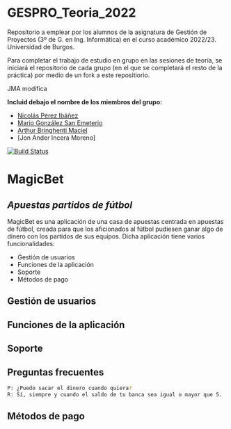 # GESPRO_Teoria_2022
Repositorio a emplear por los alumnos de la asignatura de Gestión de Proyectos (3º de G. en Ing. Informática) en el curso académico 2022/23. Universidad de Burgos.

Para completar el trabajo de estudio en grupo en las sesiones de teoría, se iniciará el repositorio de cada grupo (en el que se completará el resto de la práctica) por medio de un fork a este repositiorio.


JMA modifica

**Incluid debajo el nombre de los miembros del grupo:**
- [Nicolás Pérez Ibáñez](https://github.com/Nicop17) 
- [Mario González San Emeterio](https://github.com/MaarioGlezz)
- [Arthur Bringhenti Maciel](https://github.com/Arrcturus)
- [Jon Ander Incera Moreno]

[![Build Status]()]()

# MagicBet

## _Apuestas partidos de fútbol_

MagicBet es una aplicación de una casa de apuestas centrada en apuestas de fútbol,
creada para que los aficionados al fútbol pudiesen ganar algo de dinero con los partidos de sus equipos. 
Dicha aplicación tiene varios funcionalidades:

- Gestión de usuarios
- Funciones de la aplicación
- Soporte
- Métodos de pago

## Gestión de usuarios

## Funciones de la aplicación

## Soporte

## Preguntas frecuentes

```sh
P: ¿Puedo sacar el dinero cuando quiera?
R: Sí, siempre y cuando el saldo de tu banca sea igual o mayor que 5.
```

## Métodos de pago
